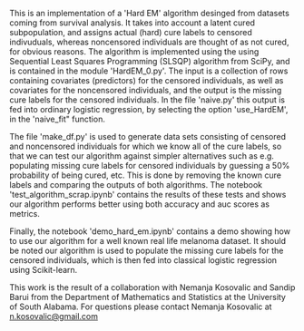 

This is an implementation of a 'Hard EM' algorithm desinged from datasets coming from survival analysis. It takes into account a latent 
cured subpopulation, and assigns actual (hard) cure labels to censored indivuduals, whereas noncensored individuals are thought of as not
cured, for obvious reasons. The algorithm is implemented using the using Sequential Least Squares Programming (SLSQP) algorithm from SciPy,
and is contained in the module 'HardEM_0.py'. The input is a collection of rows containing covariates (predictors) for the censored
individuals, as well as covariates for the noncensored individuals, and the output is the missing cure labels for the censored individuals.
In the file 'naive.py' this output is fed into ordinary logistic regression, by selecting the option 'use_HardEM', in the 'naive_fit" 
function.

The file 'make_df.py' is used to generate data sets consisting of censored and noncensored individuals for which we know all of the cure 
labels, so that we can test our algorithm against simpler alternatives such as e.g. populating missing cure labels for censored individuals
by guessing a 50% probability of being cured, etc. This is done by removing the known cure labels and comparing the outputs of both 
algorithms. The notebook 'test_algorithm_scrap.ipynb' contains the results of these tests and shows our algorithm performs better using
both accuracy and auc scores as metrics.

Finally, the notebook 'demo_hard_em.ipynb' contains a demo showing how to use our algorithm for a well known real life melanoma dataset. 
It should be noted our algorithm is used to populate the missing cure labels for the censored individuals, which is then fed into classical
logistic regression using Scikit-learn. 

This work is the result of a collaboration with Nemanja Kosovalic and Sandip Barui from the Department of Mathematics and Statistics
at the University of South Alabama. For questions please contact Nemanja Kosovalic at n.kosovalic@gmail.com
